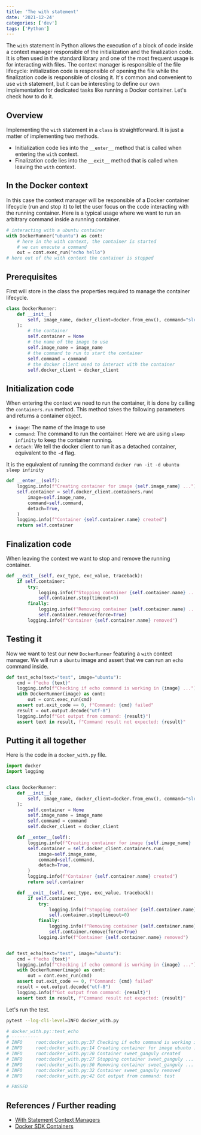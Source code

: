 ```yaml
---
title: 'The with statement'
date: '2021-12-24'
categories: ['dev']
tags: ['Python']
---
```


The `with` statement in Python allows the execution of a block of code inside a context manager responsible of the initialization and the finalization code. It is often used in the standard library and one of the most frequent usage is for interacting with files. The context manager is responsible of the file lifecycle: initialization code is responsible of opening the file while the finalization code is responsible of closing it. It's common and convenient to use `with` statement, but it can be interesting to define our own implementation for dedicated tasks like running a Docker container. Let's check how to do it.

<!--more-->

## Overview

Implementing the `with` statement in a `class` is straightforward. It is just a matter of implementing two methods.

- Initialization code lies into the `__enter__` method that is called when entering the `with` context.
- Finalization code lies into the `__exit__` method that is called when leaving the `with` context.

## In the Docker context

In this case the context manager will be responsible of a Docker container lifecycle (run and stop it) to let the user focus on the code interacting with the running container. Here is a typical usage where we want to run an arbitrary command inside a running container.

```Python
# interacting with a ubuntu container 
with DockerRunner("ubuntu") as cont:
    # here in the with context, the container is started
    # we can execute a command
    out = cont.exec_run("echo hello")
# here out of the with context the container is stopped
```

## Prerequisites

First will store in the class the properties required to manage the container lifecycle.

```python
class DockerRunner:
    def __init__(
        self, image_name, docker_client=docker.from_env(), command="sleep infinity"
    ):
        # the container
        self.container = None
        # the name of the image to use
        self.image_name = image_name
        # the command to run to start the container
        self.command = command
        # the docker client used to interact with the container
        self.docker_client = docker_client
```

## Initialization code

When entering the context we need to run the container, it is done by calling the `containers.run` method.
This method takes the following parameters and returns a container object.

- `image`: The name of the image to use
- `command`: The command to run the container. Here we are using `sleep infinity` to keep the container running.
- `detach`: We tell the docker client to run it as a detached container, equivalent to the `-d` flag.

It is the equivalent of running the command `docker run -it -d ubuntu sleep infinity`

```Python
def __enter__(self):
    logging.info(f"Creating container for image {self.image_name} ...")
    self.container = self.docker_client.containers.run(
        image=self.image_name,
        command=self.command,
        detach=True,
    )
    logging.info(f"Container {self.container.name} created")
    return self.container
```

## Finalization code

When leaving the context we want to stop and remove the running container.

```Python
def __exit__(self, exc_type, exc_value, traceback):
    if self.container:
        try:
            logging.info(f"Stopping container {self.container.name} ...")
            self.container.stop(timeout=0)
        finally:
            logging.info(f"Removing container {self.container.name} ...")
            self.container.remove(force=True)
        logging.info(f"Container {self.container.name} removed")
```

## Testing it

Now we want to test our new `DockerRunner` featuring a `with` context manager.
We will run a `ubuntu` image and assert that we can run an `echo` command inside.

```Python
def test_echo(text="test", image="ubuntu"):
    cmd = f"echo {text}"
    logging.info(f"Checking if echo command is working in {image} ...")
    with DockerRunner(image) as cont:
        out = cont.exec_run(cmd)
    assert out.exit_code == 0, f"Command: {cmd} failed"
    result = out.output.decode("utf-8")
    logging.info(f"Got output from command: {result}")
    assert text in result, f"Command result not expected: {result}"
```

## Putting it all together

Here is the code in a `docker_with.py` file.

```python
import docker
import logging


class DockerRunner:
    def __init__(
        self, image_name, docker_client=docker.from_env(), command="sleep infinity"
    ):
        self.container = None
        self.image_name = image_name
        self.command = command
        self.docker_client = docker_client

    def __enter__(self):
        logging.info(f"Creating container for image {self.image_name} ...")
        self.container = self.docker_client.containers.run(
            image=self.image_name,
            command=self.command,
            detach=True,
        )
        logging.info(f"Container {self.container.name} created")
        return self.container

    def __exit__(self, exc_type, exc_value, traceback):
        if self.container:
            try:
                logging.info(f"Stopping container {self.container.name} ...")
                self.container.stop(timeout=0)
            finally:
                logging.info(f"Removing container {self.container.name} ...")
                self.container.remove(force=True)
            logging.info(f"Container {self.container.name} removed")


def test_echo(text="test", image="ubuntu"):
    cmd = f"echo {text}"
    logging.info(f"Checking if echo command is working in {image} ...")
    with DockerRunner(image) as cont:
        out = cont.exec_run(cmd)
    assert out.exit_code == 0, f"Command: {cmd} failed"
    result = out.output.decode("utf-8")
    logging.info(f"Got output from command: {result}")
    assert text in result, f"Command result not expected: {result}"
```

Let's run the test.

```bash
pytest --log-cli-level=INFO docker_with.py

# docker_with.py::test_echo 
# ----------
# INFO     root:docker_with.py:37 Checking if echo command is working in ubuntu ...
# INFO     root:docker_with.py:14 Creating container for image ubuntu ...
# INFO     root:docker_with.py:20 Container sweet_ganguly created
# INFO     root:docker_with.py:27 Stopping container sweet_ganguly ...
# INFO     root:docker_with.py:30 Removing container sweet_ganguly ...
# INFO     root:docker_with.py:32 Container sweet_ganguly removed
# INFO     root:docker_with.py:42 Got output from command: test

# PASSED  
```

## References / Further reading

- [With Statement Context Managers](https://docs.python.org/3/reference/datamodel.html#with-statement-context-managers)
- [Docker SDK Containers](https://docker-py.readthedocs.io/en/stable/containers.html)